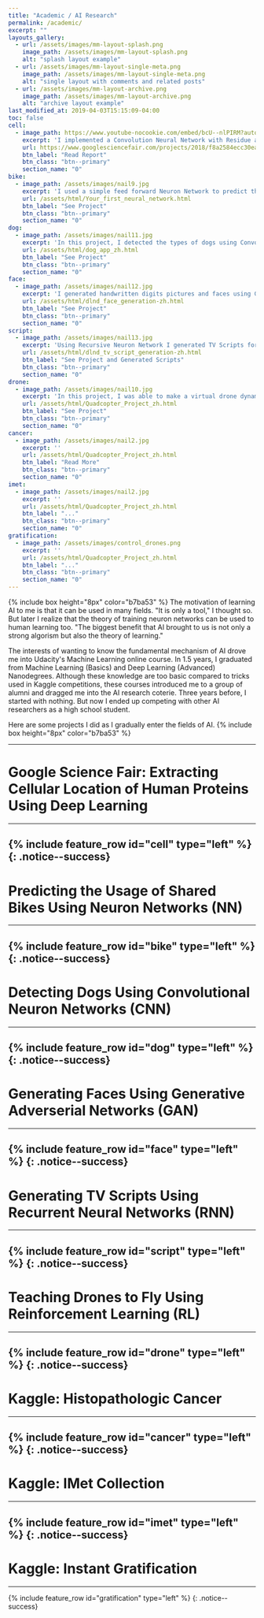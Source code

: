 ```yaml
---
title: "Academic / AI Research"
permalink: /academic/
excerpt: ""
layouts_gallery:
  - url: /assets/images/mm-layout-splash.png
    image_path: /assets/images/mm-layout-splash.png
    alt: "splash layout example"
  - url: /assets/images/mm-layout-single-meta.png
    image_path: /assets/images/mm-layout-single-meta.png
    alt: "single layout with comments and related posts"
  - url: /assets/images/mm-layout-archive.png
    image_path: /assets/images/mm-layout-archive.png
    alt: "archive layout example"
last_modified_at: 2019-04-03T15:15:09-04:00
toc: false
cell:
  - image_path: https://www.youtube-nocookie.com/embed/bcU--nlPIRM?autoplay=1&mute=1
    excerpt: 'I implemented a Convolution Neural Network with Residue and Squeeze-Excitation layers classifier to locate given proteins of any type in a subcellular structure. After training the model using a series of techniques, it can locate thousands of proteins in 27 different human cell types into 28 subcellular locations, way significant than historical approaches. The model can classify 4,500 images per minute with an accuracy of 63.07%, surpassing human performance in accuracy (by 35%) and speed.'
    url: https://www.googlesciencefair.com/projects/2018/f8a2584ecc30ea734d38042a861db599f14dd9a8fb0618b1bb10c480e7dc13b8
    btn_label: "Read Report"
    btn_class: "btn--primary"
    section_name: "0"
bike:
  - image_path: /assets/images/nail9.jpg
    excerpt: 'I used a simple feed forward Neuron Network to predict the hourly amount usage of shared bikes using features like the season, weather, and date.'
    url: /assets/html/Your_first_neural_network.html
    btn_label: "See Project"
    btn_class: "btn--primary"
    section_name: "0"
dog:
  - image_path: /assets/images/nail11.jpg
    excerpt: 'In this project, I detected the types of dogs using Convolutional Neutron Network. I first loaded the human face dataset from scikit-learn and detect faces as a practice. After training the dataset using ResNet50 architecture, I found out that the pre-trained model can out-compete the performance of OpenCV library by about 10% accuracy. Then went a step further to predict the types of dogs using CNN and trained it from scratch. Although the accuracy of standard CNN is low (9.2% accuracy), but with ResNet50 architecture, I was able to successfully classify 41.5% of the dogs into 133 correct categories, way better than my performance.'
    url: /assets/html/dog_app_zh.html
    btn_label: "See Project"
    btn_class: "btn--primary"
    section_name: "0"
face:
  - image_path: /assets/images/nail12.jpg
    excerpt: 'I generated handwritten digits pictures and faces using GAN on MNIST and CelebA dataset. After data pre-processing and building the Generator and Discriminator, I trained the GAN and fine-tuned the parameters. The parameters(learning rates) are hard to tune but after only one epoch, the network can output recognizable handwritings and faces completely generated by computer from random numbers.'
    url: /assets/html/dlnd_face_generation-zh.html
    btn_label: "See Project"
    btn_class: "btn--primary"
    section_name: "0"
script:
  - image_path: /assets/images/nail13.jpg
    excerpt: 'Using Recursive Neuron Network I generated TV Scripts for "The Simpsons". I first tokenize each word in The Simpsons Dataset and use Tensorflow to train the embedded words in mini-batches. After 124 epochs, the model can generate some scripts that actually make some sense.'
    url: /assets/html/dlnd_tv_script_generation-zh.html
    btn_label: "See Project and Generated Scripts"
    btn_class: "btn--primary"
    section_name: "0"
drone:
  - image_path: /assets/images/nail10.jpg
    excerpt: 'In this project, I was able to make a virtual drone dynamically hover and go to a specific location its own using Reinforcement Learning. Usually, people have to control four different motors to ensure drones do not crash, but now with this algorism, you can tell a drone x,y,z where it should go and it can go there automatically.'
    url: /assets/html/Quadcopter_Project_zh.html
    btn_label: "See Project"
    btn_class: "btn--primary"
    section_name: "0"
cancer:
  - image_path: /assets/images/nail2.jpg
    excerpt: ''
    url: /assets/html/Quadcopter_Project_zh.html
    btn_label: "Read More"
    btn_class: "btn--primary"
    section_name: "0"
imet:
  - image_path: /assets/images/nail2.jpg
    excerpt: ''
    url: /assets/html/Quadcopter_Project_zh.html
    btn_label: "..."
    btn_class: "btn--primary"
    section_name: "0"
gratification:
  - image_path: /assets/images/control_drones.png
    excerpt: ''
    url: /assets/html/Quadcopter_Project_zh.html
    btn_label: "..."
    btn_class: "btn--primary"
    section_name: "0"
---
```

{% include box height="8px" color="b7ba53" %}
The motivation of learning AI to me is that it can be used in many fields. "It is only a tool," I thought so. But later I realize that the theory of training neuron networks can be used to human learning too. "The biggest benefit that AI brought to us is not only a strong algorism but also the theory of learning."

The interests of wanting to know the fundamental mechanism of AI drove me into Udacity's Machine Learning online course. In 1.5 years, I graduated from Machine Learning (Basics) and Deep Learning (Advanced) Nanodegrees. Although these knowledge are too basic compared to tricks used in Kaggle competitions, these courses introduced me to a group of alumni and dragged me into the AI research coterie.
Three years before, I started with nothing. But now I ended up competing with other AI researchers as a high school student.

Here are some projects I did as I gradually enter the fields of AI.
{% include box height="8px" color="b7ba53" %}

---
# Google Science Fair: Extracting Cellular Location of Human Proteins Using Deep Learning
---
{% include feature_row id="cell" type="left" %}
{: .notice--success}
---
# Predicting the Usage of Shared Bikes Using Neuron Networks (NN)
---
{% include feature_row id="bike" type="left" %}
{: .notice--success}
---
# Detecting Dogs Using Convolutional Neuron Networks (CNN)
---
{% include feature_row id="dog" type="left" %}
{: .notice--success}
---
# Generating Faces Using Generative Adverserial Networks (GAN)
---
{% include feature_row id="face" type="left" %}
{: .notice--success}
---
# Generating TV Scripts Using Recurrent Neural Networks (RNN)
---
{% include feature_row id="script" type="left" %}
{: .notice--success}
---
# Teaching Drones to Fly Using Reinforcement Learning (RL)
---
{% include feature_row id="drone" type="left" %}
{: .notice--success}
---
# Kaggle: Histopathologic Cancer
---
{% include feature_row id="cancer" type="left" %}
{: .notice--success}
---
# Kaggle: IMet Collection
---
{% include feature_row id="imet" type="left" %}
{: .notice--success}
---
# Kaggle: Instant Gratification
---
{% include feature_row id="gratification" type="left" %}
{: .notice--success}